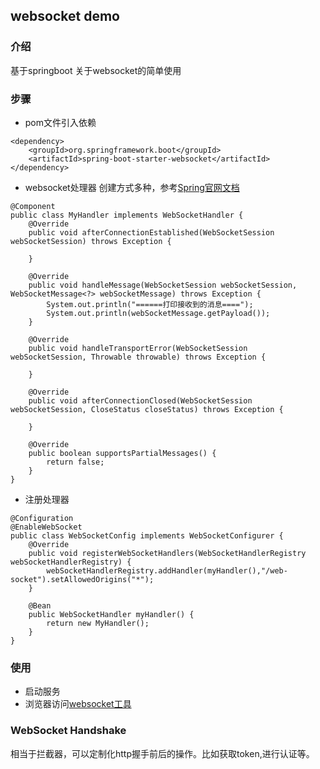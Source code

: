 ## websocket demo
### 介绍
基于springboot 关于websocket的简单使用

### 步骤
- pom文件引入依赖
````
<dependency>
    <groupId>org.springframework.boot</groupId>
    <artifactId>spring-boot-starter-websocket</artifactId>
</dependency>
````
- websocket处理器
创建方式多种，参考[Spring官网文档](https://docs.spring.io/spring-framework/docs/5.0.8.RELEASE/spring-framework-reference/web.html#websocket-server)
````
@Component
public class MyHandler implements WebSocketHandler {
    @Override
    public void afterConnectionEstablished(WebSocketSession webSocketSession) throws Exception {

    }

    @Override
    public void handleMessage(WebSocketSession webSocketSession, WebSocketMessage<?> webSocketMessage) throws Exception {
        System.out.println("======打印接收到的消息====");
        System.out.println(webSocketMessage.getPayload());
    }

    @Override
    public void handleTransportError(WebSocketSession webSocketSession, Throwable throwable) throws Exception {

    }

    @Override
    public void afterConnectionClosed(WebSocketSession webSocketSession, CloseStatus closeStatus) throws Exception {

    }

    @Override
    public boolean supportsPartialMessages() {
        return false;
    }
}
````
- 注册处理器
````
@Configuration
@EnableWebSocket
public class WebSocketConfig implements WebSocketConfigurer {
    @Override
    public void registerWebSocketHandlers(WebSocketHandlerRegistry webSocketHandlerRegistry) {
        webSocketHandlerRegistry.addHandler(myHandler(),"/web-socket").setAllowedOrigins("*");
    }

    @Bean
    public WebSocketHandler myHandler() {
        return new MyHandler();
    }
}

````

### 使用
- 启动服务 
- 浏览器访问[websocket工具](https://www.idcd.com/tool/socket)

### WebSocket Handshake
相当于拦截器，可以定制化http握手前后的操作。比如获取token,进行认证等。
